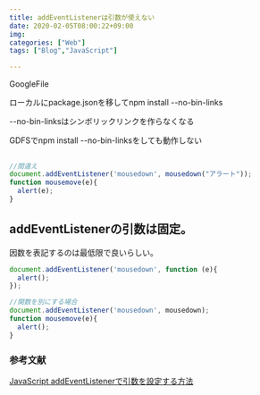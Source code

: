 ```yaml
---
title: addEventListenerは引数が使えない
date: 2020-02-05T08:00:22+09:00
img: 
categories: ["Web"]
tags: ["Blog","JavaScript"]

---
```


GoogleFile

ローカルにpackage.jsonを移してnpm install --no-bin-links

--no-bin-linksはシンボリックリンクを作らなくなる

GDFSでnpm install --no-bin-linksをしても動作しない

## 

```js
//間違え
document.addEventListener('mousedown', mousedown("アラート"));
function mousemove(e){
  alert(e);
}
```



## addEventListenerの引数は固定。

因数を表記するのは最低限で良いらしい。

```js
document.addEventListener('mousedown', function (e){
  alert();
});

//関数を別にする場合
document.addEventListener('mousedown', mousedown);
function mousemove(e){
  alert();
}
```



### 参考文献

[JavaScript addEventListenerで引数を設定する方法](https://zukucode.com/2017/05/javascript-addeventlistener-parameter.html)
